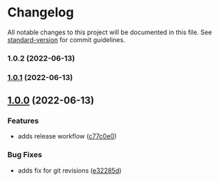 # Changelog

All notable changes to this project will be documented in this file. See [standard-version](https://github.com/conventional-changelog/standard-version) for commit guidelines.

### 1.0.2 (2022-06-13)

### [1.0.1](https://github.com/J-R-Oliver/gl-code-quality-openapi-validator/compare/v1.0.0...v1.0.1) (2022-06-13)

## [1.0.0](https://github.com/J-R-Oliver/gl-code-quality-openapi-validator/compare/e32285d1baedbb90759a59362ea16caf8266d796...v1.0.0) (2022-06-13)


### Features

* adds release workflow ([c77c0e0](https://github.com/J-R-Oliver/gl-code-quality-openapi-validator/commit/c77c0e009f3e43c16e19f6541ca2eb7821c4f634))


### Bug Fixes

* adds fix for git revisions ([e32285d](https://github.com/J-R-Oliver/gl-code-quality-openapi-validator/commit/e32285d1baedbb90759a59362ea16caf8266d796))
